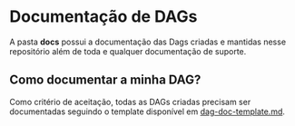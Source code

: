 # Documentação de DAGs

A pasta **docs** possui a documentação das Dags criadas e mantidas nesse repositório além de toda e qualquer documentação de suporte.

## Como documentar a minha DAG?

Como critério de aceitação, todas as DAGs criadas precisam ser documentadas seguindo o template disponível em [dag-doc-template.md](docs/dag-doc-template.md).


